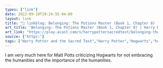 ```yaml
---
types: ["link"]
date: 2022-09-18T19:24:55-04:00
layout: link
title: "🔗 linkblog: Belonging: The Potions Master (Book 1, Chapter 8) | Harry Potter and the Sacred Text on Acast'"
art_title: "Belonging: The Potions Master (Book 1, Chapter 8) | Harry Potter and the Sacred Text on Acast"
art_link: "https://play.acast.com/s/harrypottersacredtext/belonging-thepotionsmaster-book1-chapter8-"
source: ["https:"]
tags: ["Harry Potter and the Sacred Text","Harry Potter","Hogwarts","humanities","humanities education"]
---
```

I am very much here for Matt Potts criticizing Hogwarts for not embracing the humanities and the importance of the humanities.
 
